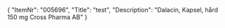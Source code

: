 {
  "ItemNr": "005696",
  "Title": "test",
  "Description": "Dalacin, Kapsel, hård 150 mg Cross Pharma AB"
}